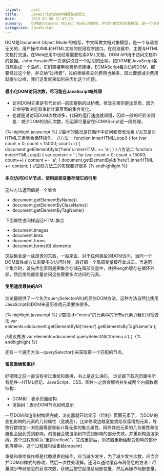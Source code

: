 ```yaml
---
layout:     post
title:      JavaScript的DOM编程性能优化
date:       2015-02-06 21:47:29
summary:    DOM是Document Object Model的缩写，中文叫做文档对象模型，是一个与语言无关的，用户操作XML和HTML文档的应用程序接口。在浏览器中，主要与HTML文档打交道，在Web应用中也经常需要检索XML文档，DOM API用于访问文档中的数据。John Hevatin有一次演讲说过一个贴切的比喻，把DOM和JavaScript各自想象成一个岛屿，它们直接用收费桥梁连接，ECMAScript每次访问DOM，都要经过这个桥，并交纳“过桥费”，过的桥越多交的费用也越多，因此要想减少费用就得少过桥，我们这里就来学习如何来优化这个问题 ...
categories: JavaScript
---
```


DOM是Document Object Model的缩写，中文叫做文档对象模型，是一个与语言无关的，用户操作XML和HTML文档的应用程序接口。在浏览器中，主要与HTML文档打交道，在Web应用中也经常需要检索XML文档，DOM API用于访问文档中的数据。John Hevatin有一次演讲说过一个贴切的比喻，把DOM和JavaScript各自想象成一个岛屿，它们直接用收费桥梁连接，ECMAScript每次访问DOM，都要经过这个桥，并交纳“过桥费”，过的桥越多交的费用也越多，因此要想减少费用就得少过桥，我们这里就来如何来优化这个问题。

#### 最小化DOM访问次数，尽可能在JavaScript端处理

 - 访问DOM元素是有代价的--前面提到的过桥费。修改元素则更加昂贵，因为它会导致浏览器重新计算页面的集合变化。
 - 也就是说访问DOM次数越多，代码的运行速度就越慢，因此一般的经验法则是：减少DOM的访问次数，把运算尽量留在ECMAScript这一段处理。

{% highlight javascript %} 
 //最坏的情况是在循环中访问和修改元素
 //尤其是对HTML元素集合循环操作。
 //方法一
 function innerHTMLLoop() {
    for (var count = 0; count < 15000; count++) {
        document.getElementById('here').innerHTML += 'a';
    }
 }
//方法二
function innerHTMLLoop() {
    var content = '';
    for (var count = 0; count < 15000; count++) {
        content += 'a';
    }
    document.getElementById('here').innerHTML += content;
}
//显然方法二的实现要好很多
{% endhighlight %}

#### 多次访问DOM节点，使用局部变量存储它的引用

这些方法返回值是一个集合  

 - document.getElementByName()
 - document.getElementByClassName()
 - document.getElementByTagName()

下面属性也同样返回HTML集合  

 - document.images 
 - document.links 
 - document.forms 
 - document.forms[0].elements 

这些集合是一些昂贵的东西，一般来说，对于任何类型的DOM访问，当同一个DOM属性或方法需要多次访问时候，最好把一个局部变量缓存此成员。<span class="orange">当遍历一个集合时，首先优化原则是把集合存储在局部变量中，并把length缓存在循环外部，然后使局部变量访问这些需要多次访问的元素。</span>

#### 使用速度最快的API
浏览器提供了一个名为<span class="orange">querySelectorAll()的原生DOM方法</span>，这种方法自然比使用JavaScript和DOM来遍历查找元素要快很多。

{% highlight javascript %}
//查找id="menu"的元素中的所有a元素
//我们习惯做法
var elements=document.getElementById('menu').getElementsByTagName('a');

//建议做法
var elements=document.querySelectAll('#menu a')；
{% endhighlight %}

还有一个遍历方法--<span class="orange">querySelector()</span>来获取第一个匹配的节点。

#### 留意重绘和重排

好吧我之前一直没有听过重绘和重排，书上是这么讲的。
浏览器下载完页面中所有组件--HTML标记、JavaScript、CSS、图片--之后会解析并生成两个内部数据结构：

 - DOM树：表示页面结构
 - 渲染树：表示DOM节点如何显示

一旦DOM和渲染树构建完成，浏览器就开始显示（绘制）页面元素了，当DOM的变化影响的元素的<span class="orange">几何属性（宽或高）</span>，比如修改边框宽度或给段落增加元素，导致行数增加--浏览器需要重新计算元素的集合属性，同样其他元素的几何属性和位置也会因此受到影响，浏览器会使渲染树中受到影响的部分失效，并重新构造渲染树。这个过程就称为“<span class="orange">重排(reflow)</span>”。完成重排后，浏览器重新绘制受影响的部分到屏幕中，这个过程就叫做<span class="orange">重绘(repaint)</span>

重排和重绘操作都是代缴昂贵的操作，应当减少发生，为了减少发生次数，应当合并DOM和样式的修改，然后一次性处理掉。还可以通过缓存布局信息的方法：尽量减少布局信息的获取次数，获取后把它赋值给局部变量，然后再操作局部变量。




